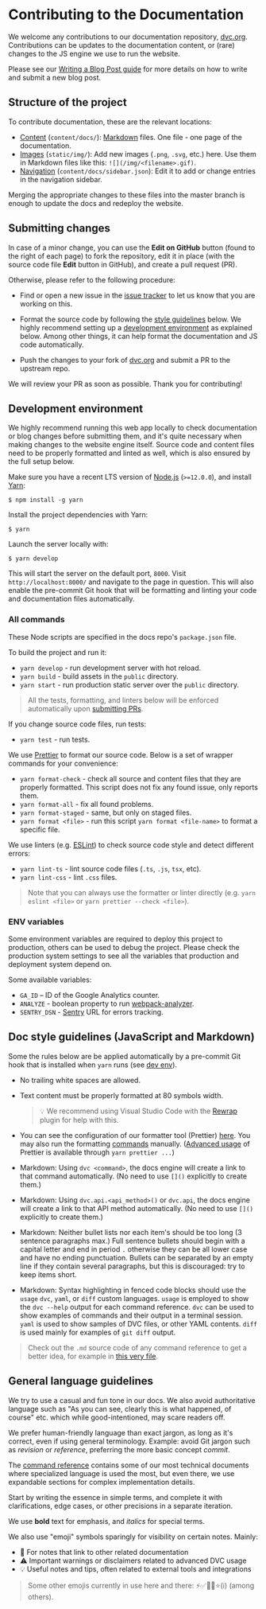 # Contributing to the Documentation

We welcome any contributions to our documentation repository,
[dvc.org](https://github.com/iterative/dvc.org). Contributions can be updates to
the documentation content, or (rare) changes to the JS engine we use to run the
website.

Please see our
[Writing a Blog Post guide](https://dvc.org/doc/user-guide/contributing/blog)
for more details on how to write and submit a new blog post.

## Structure of the project

To contribute documentation, these are the relevant locations:

- [Content](https://github.com/iterative/dvc.org/tree/master/content/docs)
  (`content/docs/`):
  [Markdown](https://guides.github.com/features/mastering-markdown/) files. One
  file - one page of the documentation.
- [Images](https://github.com/iterative/dvc.org/tree/master/static/img)
  (`static/img/`): Add new images (`.png`, `.svg`, etc.) here. Use them in
  Markdown files like this: `![](/img/<filename>.gif)`.
- [Navigation](https://github.com/iterative/dvc.org/tree/master/content/docs/sidebar.json)
  (`content/docs/sidebar.json`): Edit it to add or change entries in the
  navigation sidebar.

Merging the appropriate changes to these files into the master branch is enough
to update the docs and redeploy the website.

## Submitting changes

In case of a minor change, you can use the **Edit on GitHub** button (found to
the right of each page) to fork the repository, edit it in place (with the
source code file **Edit** button in GitHub), and create a pull request (PR).

Otherwise, please refer to the following procedure:

- Find or open a new issue in the
  [issue tracker](https://github.com/iterative/dvc.org/issues) to let us know
  that you are working on this.

- Format the source code by following the
  [style guidelines](#doc-style-guidelines-javascript-and-markdown) below. We
  highly recommend setting up a
  [development environment](#development-environment) as explained below. Among
  other things, it can help format the documentation and JS code automatically.

- Push the changes to your fork of
  [dvc.org](https://github.com/iterative/dvc.org.git) and submit a PR to the
  upstream repo.

We will review your PR as soon as possible. Thank you for contributing!

## Development environment

We highly recommend running this web app locally to check documentation or blog
changes before submitting them, and it's quite necessary when making changes to
the website engine itself. Source code and content files need to be properly
formatted and linted as well, which is also ensured by the full setup below.

Make sure you have a recent LTS version of [Node.js](https://nodejs.org/en/)
(`>=12.0.0`), and install [Yarn](https://yarnpkg.com/):

```dvc
$ npm install -g yarn
```

Install the project dependencies with Yarn:

```dvc
$ yarn
```

Launch the server locally with:

```dvc
$ yarn develop
```

This will start the server on the default port, `8000`. Visit
`http://localhost:8000/` and navigate to the page in question. This will also
enable the pre-commit Git hook that will be formatting and linting your code and
documentation files automatically.

### All commands

These Node scripts are specified in the docs repo's `package.json` file.

To build the project and run it:

- `yarn develop` - run development server with hot reload.
- `yarn build` - build assets in the `public` directory.
- `yarn start` - run production static server over the `public` directory.

> All the tests, formatting, and linters below will be enforced automatically
> upon [submitting PRs](#submitting-changes).

If you change source code files, run tests:

- `yarn test` - run tests.

We use [Prettier](https://prettier.io/) to format our source code. Below is a
set of wrapper commands for your convenience:

- `yarn format-check` - check all source and content files that they are
  properly formatted. This script does not fix any found issue, only reports
  them.
- `yarn format-all` - fix all found problems.
- `yarn format-staged` - same, but only on staged files.
- `yarn format <file>` - run this script `yarn format <file-name>` to format a
  specific file.

We use linters (e.g. [ESLint](https://eslint.org/)) to check source code style
and detect different errors:

- `yarn lint-ts` - lint source code files (`.ts`, `.js`, `tsx`, etc).
- `yarn lint-css` - lint `.css` files.

> Note that you can always use the formatter or linter directly (e.g.
> `yarn eslint <file>` or `yarn prettier --check <file>`).

### ENV variables

Some environment variables are required to deploy this project to production,
others can be used to debug the project. Please check the production system
settings to see all the variables that production and deployment system depend
on.

Some available variables:

- `GA_ID` – ID of the Google Analytics counter.
- `ANALYZE` - boolean property to run
  [webpack-analyzer](https://www.gatsbyjs.org/packages/gatsby-plugin-webpack-bundle-analyzer/).
- `SENTRY_DSN` - [Sentry](https://sentry.io/) URL for errors tracking.

## Doc style guidelines (JavaScript and Markdown)

Some the rules below are be applied automatically by a pre-commit Git hook that
is installed when `yarn` runs (see [dev env](#development-environment)).

- No trailing white spaces are allowed.

- Text content must be properly formatted at 80 symbols width.

  > 💡 We recommend using Visual Studio Code with the
  > [Rewrap](https://marketplace.visualstudio.com/items?itemName=stkb.rewrap)
  > plugin for help with this.

- You can see the configuration of our formatter tool (Prettier)
  [here](https://github.com/iterative/dvc.org/blob/master/.prettierrc). You may
  also run the formatting [commands](#all-commands) manually.
  ([Advanced usage](https://prettier.io/docs/en/cli.html) of Prettier is
  available through `yarn prettier ...`)

- Markdown: Using `dvc <command>`, the docs engine will create a link to that
  command automatically. (No need to use `[]()` explicitly to create them.)

- Markdown: Using `dvc.api.<api_method>()` or `dvc.api`, the docs engine will
  create a link to that API method automatically. (No need to use `[]()`
  explicitly to create them.)

- Markdown: Neither bullet lists nor each item's should be too long (3 sentence
  paragraphs max.) Full sentence bullets should begin with a capital letter and
  end in period `.` otherwise they can be all lower case and have no ending
  punctuation. Bullets can be separated by an empty line if they contain several
  paragraphs, but this is discouraged: try to keep items short.

- Markdown: Syntax highlighting in fenced code blocks should use the `usage`
  `dvc`, `yaml`, or `diff` custom languages. `usage` is employed to show the
  `dvc --help` output for each command reference. `dvc` can be used to show
  examples of commands and their output in a terminal session. `yaml` is used to
  show samples of <abbr>DVC files</abbr>, or other YAML contents. `diff` is used
  mainly for examples of `git diff` output.

> Check out the `.md` source code of any command reference to get a better idea,
> for example in
> [this very file](https://raw.githubusercontent.com/iterative/dvc.org/master/content/docs/user-guide/contributing/docs.md).

## General language guidelines

We try to use a casual and fun tone in our docs. We also avoid authoritative
language such as "As you can see, clearly this is what happened, of course" etc.
which while good-intentioned, may scare readers off.

We prefer human-friendly language than exact jargon, as long as it's correct,
even if using general terminology. Example: avoid Git jargon such as _revision_
or _reference_, preferring the more basic concept _commit_.

The [command reference](/doc/command-reference) contains some of our most
technical documents where specialized language is used the most, but even there,
we use expandable sections for complex implementation details.

Start by writing the essence in simple terms, and complete it with
clarifications, edge cases, or other precisions in a separate iteration.

We use **bold** text for emphasis, and _italics_ for special terms.

We also use "emoji" symbols sparingly for visibility on certain notes. Mainly:

- 📖 For notes that link to other related documentation
- ⚠️ Important warnings or disclaimers related to advanced DVC usage
- 💡 Useful notes and tips, often related to external tools and integrations

> Some other emojis currently in use here and there: ⚡✅🙏🐛⭐(ℹ️) (among
> others).
